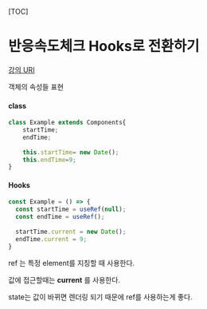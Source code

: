   [TOC]

# 반응속도체크 Hooks로 전환하기

[강의 URI](https://youtu.be/deS_DJzT1no?list=PLcqDmjxt30RtqbStQqk-eYMK8N-1SYIFn)



객체의 속성들 표현

#### class

```jsx
class Example extends Components{
	startTime;
	endTime;
	
	this.startTime= new Date();
	this.endTime=9;
}
```



#### Hooks

```jsx
const Example = () => {
  const startTime = useRef(null);
  const endTime = useRef();
  
  startTime.current = new Date();
  endTime.current = 9;
}
```


ref 는 특정 element를 지칭할 때 사용한다.

값에 접근할때는 **current** 를 사용한다.



state는 값이 바뀌면 렌더링 되기 때문에 ref를 사용하는게 좋다.